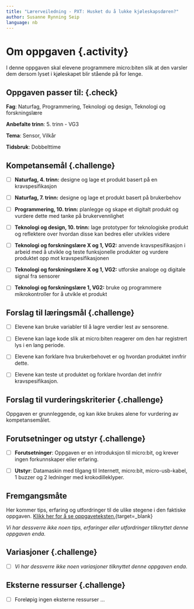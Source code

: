 ```yaml
---
title: "Lærerveiledning - PXT: Husket du å lukke kjøleskapsdøren?"
author: Susanne Rynning Seip
language: nb
---
```


# Om oppgaven {.activity}

I denne oppgaven skal elevene programmere micro:biten slik at den varsler dem dersom lyset i kjøleskapet blir stående på for lenge.

## Oppgaven passer til: {.check}

 __Fag__: Naturfag, Programmering, Teknologi og design, Teknologi og forskningslære

__Anbefalte trinn__: 5. trinn - VG3

__Tema__: Sensor, Vilkår

__Tidsbruk__: Dobbelttime

## Kompetansemål {.challenge}

- [ ] __Naturfag, 4. trinn:__ designe og lage et produkt basert på en kravspesifikasjon

- [ ] __Naturfag, 7. trinn:__ designe og lage et produkt basert på brukerbehov

- [ ] __Programmering, 10. trinn:__ planlegge og skape et digitalt produkt og vurdere dette med tanke på brukervennlighet

- [ ] __Teknologi og design, 10. trinn:__ lage prototyper for teknologiske produkt og reflektere over hvordan disse kan bedres eller utvikles videre

- [ ] __Teknologi og forskningslære X og 1, VG2:__ anvende kravspesifikasjon i arbeid med å utvikle og teste funksjonelle produkter og vurdere produktet opp mot kravspesifikasjonen

- [ ] __Teknologi og forskningslære X og 1, VG2:__ utforske analoge og digitale signal fra sensorer

- [ ] __Teknologi og forskningslære 1, VG2:__ bruke og programmere mikrokontroller for å utvikle et produkt

## Forslag til læringsmål {.challenge}

- [ ] Elevene kan bruke variabler til å lagre verdier lest av sensorene.

- [ ] Elevene kan lage kode slik at micro:biten reagerer om den har registrert lys i en lang periode.

- [ ] Elevene kan forklare hva brukerbehovet er og hvordan produktet innfrir dette.

- [ ] Elevene kan teste ut produktet og forklare hvordan det innfrir kravspesifikasjon.

## Forslag til vurderingskriterier {.challenge}

Oppgaven er grunnleggende, og kan ikke brukes alene for vurdering av kompetansemålet.

## Forutsetninger og utstyr {.challenge}

- [ ] __Forutsetninger__: Oppgaven er en introduksjon til micro:bit, og krever ingen forkunnskaper eller erfaring.

- [ ] __Utstyr__: Datamaskin med tilgang til Internett, micro:bit, micro-usb-kabel, 1 buzzer og 2 ledninger med krokodilleklyper.

## Fremgangsmåte

Her kommer tips, erfaring og utfordringer til de ulike stegene i den faktiske
oppgaven. [Klikk her for å se
oppgaveteksten.](../pxt_kjoleskapsdoren/kjoleskapsdoren.html){target=_blank}

_Vi har dessverre ikke noen tips, erfaringer eller utfordringer tilknyttet denne
oppgaven enda._

## Variasjoner {.challenge}

- [ ]  _Vi har dessverre ikke noen variasjoner tilknyttet denne oppgaven enda._

## Eksterne ressurser {.challenge}

- [ ] Foreløpig ingen eksterne ressurser ...
